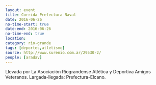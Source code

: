 ```yaml
---
layout: event 
title: Corrida Prefectura Naval
date: 2016-06-26
no-time-start: true
date-end: 2016-06-26
no-time-end: true
location: 
category: rio-grande
tags: [deportes,atletismo]
source: http://www.surenio.com.ar/29530-2/
people: [aradav]
---
```


Llevada por La Asociación Riograndense Atlética y Deportiva Amigos Veteranos. Largada-llegada: Prefectura-Elcano.
